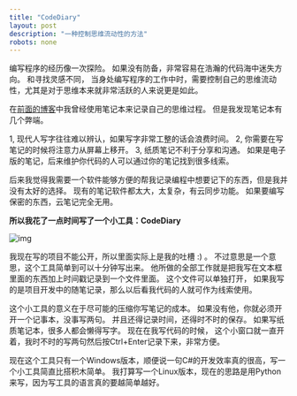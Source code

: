 ```yaml
---
title: "CodeDiary"
layout: post
description: "一种控制思维流动性的方法"
robots: none
---
```


编写程序的经历像一次探险。 如果没有防备，非常容易在浩瀚的代码海中迷失方向。 和寻找灵感不同，
当身处编写程序的工作中时，需要控制自己的思维流动性，尤其是对于思维本来就非常活跃的人来说更是如此。

在[前面的博客](http://www.thebgame.com/blog/2015/Why-you-need-a-note/)中我曾经使用笔记本来记录自己的思维过程。 
但是我发现笔记本有几个弊端。 

1, 现代人写字往往难以辨认，如果写字非常工整的话会浪费时间。
2, 你需要在写笔记的时候将注意力从屏幕上移开。
3, 纸质笔记不利于分享和沟通。 如果是电子版的笔记，后来维护你代码的人可以通过你的笔记找到很多线索。

后来我觉得我需要一个软件能够方便的帮我记录编程中想要记下的东西，但是我并没有太好的选择。 
现有的笔记软件都太大，太复杂，有云同步功能。 如果要编写保密的东西，云笔记完全无用。

**所以我花了一点时间写了一个小工具：CodeDiary**

![img](http://i1.tietuku.com/8208f9eda533cb75.png)

我现在写的项目不能公开，所以里面实际上是我的吐槽 :) 。 不过意思是一个意思，这个工具简单到可以十分钟写出来。
他所做的全部工作就是把我写在文本框里面的东西加上时间戳记录到一个文件里面。 这个文件可以单独打开，
如果我写的是项目开发中的随笔记录，那么以后看我代码的人就可作为线索使用。

这个小工具的意义在于尽可能的压缩你写笔记的成本。 如果没有他，你就必须开开一个记事本，没事写两句。
并且还得记录时间，还得时不时的保存。 如果写纸质笔记本，很多人都会懒得写字。 现在在我写代码的时候，
这个小窗口就一直开着，我时不时的写两句然后按Ctrl+Enter记录下来，非常方便。

现在这个工具只有一个Windows版本，顺便说一句C#的开发效率真的很高，写一个小工具简直比搭积木简单。
我打算写一个Linux版本，现在的思路是用Python来写，因为写工具的语言真的要越简单越好。